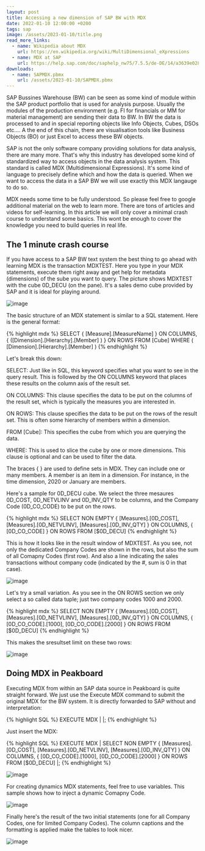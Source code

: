 ```yaml
---
layout: post
title: Accessing a new dimension of SAP BW with MDX
date: 2022-01-10 12:00:00 +0200
tags: sap
image: /assets/2023-01-10/title.png
read_more_links:
  - name: Wikipedia about MDX
    url: https://en.wikipedia.org/wiki/MultiDimensional_eXpressions
  - name: MDX at SAP
    url: https://help.sap.com/doc/saphelp_nw75/7.5.5/de-DE/14/a3639e028a144d8c8b7dd403b22a1a/frameset.htm
downloads:
  - name: SAPMDX.pbmx
    url: /assets/2023-01-10/SAPMDX.pbmx
---
```

SAP Bussines Warehouse (BW) can be seen as some kind of module within the SAP product portfolio that is used for analysis purpose. Usually the modules of the production environment (e.g. FI for financials or MM for material management) are sending their data to BW. In BW the data is processed to and in special reporting objects like Info Objects, Cubes, DSOs etc.... A the end of this chain, there are visualisation tools like Business Objects (BO) or just Excel to access these BW objects.

SAP is not the only software company providing solutions for data analysis, there are many more. That's why this industry has developed some kind of standardized way to access objects in the data analysis system. This standard is called MDX (Multidimensional Expressions). It's some kind of language to precisely define which and how the data is queried. When we want to access the data in a SAP BW we will use exactly this MDX langauge to do so.

MDX needs some time to be fully understood. So please feel free to google additional material on the web to learn more. There are tons of articles and videos for self-learning. In this article we will only cover a minimal crash course to understand some basics. This wont be enough to cover the knowledge you need to build queries in real life.

## The 1 minute crash course

If you have access to a SAP BW text system the best thing to go ahead with learning MDX is the transaction MDXTEST. Here you type in your MDX statements, execute them right away and get help for metadata (dimensions) of the sube you want to query. The picture shows MDXTEST with the cube 0D_DECU (on the pane). It's a sales demo cube provided by SAP and it is ideal for playing around.

![image](/assets/2022-01-10/010.png)

The basic structure of an MDX statement is similar to a SQL statement. Here is the general format:

{% highlight mdx %}
SELECT 
    { [Measure].[MeasureName] } ON COLUMNS,
    { ([Dimension].[Hierarchy].[Member] ) } ON ROWS
FROM [Cube]
WHERE ( [Dimension].[Hierarchy].[Member] )
{% endhighlight %}

Let's break this down:

SELECT: Just like in SQL, this keyword specifies what you want to see in the query result. This is followed by the ON COLUMNS keyword that places these results on the column axis of the result set.

ON COLUMNS: This clause specifies the data to be put on the columns of the result set, which is typically the measures you are interested in.

ON ROWS: This clause specifies the data to be put on the rows of the result set. This is often some hierarchy of members within a dimension.

FROM [Cube]: This specifies the cube from which you are querying the data.

WHERE: This is used to slice the cube by one or more dimensions. This clause is optional and can be used to filter the data.

The braces { } are used to define sets in MDX. They can include one or many members. A member is an item in a dimension. For instance, in the time dimension, 2020 or January are members.

Here's a sample for 0D_DECU cube. We select the three mesaures 0D_COST, 0D_NETVLINV and 0D_INV_QTY to be columns, and the Company Code (0D_CO_CODE) to be put on the rows.

{% highlight mdx %}
SELECT
NON EMPTY
  { [Measures].[0D_COST],
    [Measures].[0D_NETVLINV],
    [Measures].[0D_INV_QTY] }
ON COLUMNS,
  { [0D_CO_CODE] }
ON ROWS
FROM
  [$0D_DECU]
{% endhighlight %}

This is how it looks like in the result window of MDXTEST. As you see, not only the dedicated Company Codes are shown in the rows, but also the sum of all Comapny Codes (first row). And also a line indicating the sales transactions without company code (indicated by the #, sum is 0 in that case).

![image](/assets/2022-01-10/020.png)

Let's try a small variation. As you see in the ON ROWS section we only select a so called data tuple; just two company codes 1000 and 2000.

{% highlight mdx %}
SELECT
NON EMPTY
  { [Measures].[0D_COST],
    [Measures].[0D_NETVLINV],
    [Measures].[0D_INV_QTY] }
ON COLUMNS,
  { [0D_CO_CODE].[1000],
    [0D_CO_CODE].[2000] }
ON ROWS
FROM
  [$0D_DECU]
{% endhighlight %}

This makes the sresultset limit on these two rows:

![image](/assets/2022-01-10/030.png)

## Doing MDX in Peakboard

Executing MDX from within an SAP data source in Peakboard is quite straight forward. We just use the Execute MDX command to submit the original MDX for the BW system. It is directly forwarded to SAP without and interpretation:

{% highlight SQL %}
EXECUTE MDX | <MyMDXStatement> |;
{% endhighlight %}

Just insert the MDX:

{% highlight SQL %}
EXECUTE MDX |
SELECT NON EMPTY
  { [Measures].[0D_COST], [Measures].[0D_NETVLINV],
    [Measures].[0D_INV_QTY] }
ON COLUMNS,
  { [0D_CO_CODE].[1000], [0D_CO_CODE].[2000] }
ON ROWS
FROM
  [$0D_DECU] |;
{% endhighlight %}

![image](/assets/2022-01-10/040.png)

For creating dynamics MDX statements, feel free to use variables. This sample shows how to inject a dynamic Comapny Code.

![image](/assets/2022-01-10/050.png)

Finally here's the result of the two initial statements (one for all Company Codes, one for limited Company Codes). The column captions and the formatting is applied make the tables to look nicer.

![image](/assets/2022-01-10/060.png)

